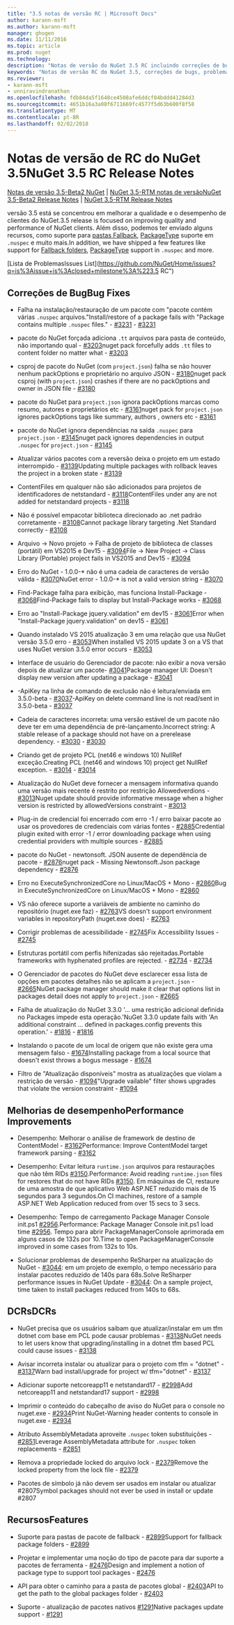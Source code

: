 ```yaml
---
title: "3.5 notas de versão RC | Microsoft Docs"
author: karann-msft
ms.author: karann-msft
manager: ghogen
ms.date: 11/11/2016
ms.topic: article
ms.prod: nuget
ms.technology: 
description: "Notas de versão do NuGet 3.5 RC incluindo correções de bugs, problemas conhecidos, recursos adicionados e DCRs."
keywords: "Notas de versão RC do NuGet 3.5, correções de bugs, problemas conhecidos, adicionaram recursos, DCRs"
ms.reviewer:
- karann-msft
- unniravindranathan
ms.openlocfilehash: fdb84da5f1648ce4508afe6ddcf04bddd41284d3
ms.sourcegitcommit: 4651b16a3a08f6711669fc4577f5d63b600f8f58
ms.translationtype: MT
ms.contentlocale: pt-BR
ms.lasthandoff: 02/02/2018
---
```

# <a name="nuget-35-rc-release-notes"></a><span data-ttu-id="b94ad-104">Notas de versão de RC do NuGet 3.5</span><span class="sxs-lookup"><span data-stu-id="b94ad-104">NuGet 3.5 RC Release Notes</span></span>

<span data-ttu-id="b94ad-105">[Notas de versão 3.5-Beta2 NuGet](../release-notes/nuget-3.5-Beta2.md) | [NuGet 3.5-RTM notas de versão](../release-notes/nuget-3.5-RTM.md)</span><span class="sxs-lookup"><span data-stu-id="b94ad-105">[NuGet 3.5-Beta2 Release Notes](../release-notes/nuget-3.5-Beta2.md) | [NuGet 3.5-RTM Release Notes](../release-notes/nuget-3.5-RTM.md)</span></span>

<span data-ttu-id="b94ad-106">versão 3.5 está se concentrou em melhorar a qualidade e o desempenho de clientes do NuGet.</span><span class="sxs-lookup"><span data-stu-id="b94ad-106">3.5 release is focused on improving quality and performance of NuGet clients.</span></span> <span data-ttu-id="b94ad-107">Além disso, podemos ter enviado alguns recursos, como suporte para [pastas Fallback](https://github.com/NuGet/Home/issues/2899), [PackageType](https://github.com/NuGet/Home/issues/2476) suporte em `.nuspec` e muito mais.</span><span class="sxs-lookup"><span data-stu-id="b94ad-107">In addition, we have shipped a few features like support for [Fallback folders](https://github.com/NuGet/Home/issues/2899), [PackageType](https://github.com/NuGet/Home/issues/2476) support in `.nuspec` and more.</span></span>

[<span data-ttu-id="b94ad-108">Lista de Problemas</span><span class="sxs-lookup"><span data-stu-id="b94ad-108">Issues List</span></span>](https://github.com/NuGet/Home/issues?q=is%3Aissue+is%3Aclosed+milestone%3A%223.5 RC")

## <a name="bug-fixes"></a><span data-ttu-id="b94ad-109">Correções de Bug</span><span class="sxs-lookup"><span data-stu-id="b94ad-109">Bug Fixes</span></span>

* <span data-ttu-id="b94ad-110">Falha na instalação/restauração de um pacote com "pacote contém várias `.nuspec` arquivos."</span><span class="sxs-lookup"><span data-stu-id="b94ad-110">Install/restore of a package fails with "Package contains multiple `.nuspec` files."</span></span><span data-ttu-id="b94ad-111"> - [#3231](https://github.com/NuGet/Home/issues/3231)</span><span class="sxs-lookup"><span data-stu-id="b94ad-111"> - [#3231](https://github.com/NuGet/Home/issues/3231)</span></span>

* <span data-ttu-id="b94ad-112">pacote do NuGet forçada adiciona `.tt` arquivos para pasta de conteúdo, não importando qual - [#3203](https://github.com/NuGet/Home/issues/3203)</span><span class="sxs-lookup"><span data-stu-id="b94ad-112">nuget pack forcefully adds `.tt` files to content folder no matter what - [#3203](https://github.com/NuGet/Home/issues/3203)</span></span>

* <span data-ttu-id="b94ad-113">csproj de pacote do NuGet (com `project.json`) falha se não houver nenhum packOptions e proprietário no arquivo JSON - [#3180](https://github.com/NuGet/Home/issues/3180)</span><span class="sxs-lookup"><span data-stu-id="b94ad-113">nuget pack csproj (with `project.json`) crashes if there are no packOptions and owner in JSON file - [#3180](https://github.com/NuGet/Home/issues/3180)</span></span>

* <span data-ttu-id="b94ad-114">pacote do NuGet para `project.json` ignora packOptions marcas como resumo, autores e proprietários etc - [#3161](https://github.com/NuGet/Home/issues/3161)</span><span class="sxs-lookup"><span data-stu-id="b94ad-114">nuget pack for `project.json` ignores packOptions tags like summary, authors , owners etc - [#3161](https://github.com/NuGet/Home/issues/3161)</span></span>

* <span data-ttu-id="b94ad-115">pacote do NuGet ignora dependências na saída `.nuspec` para `project.json`  -  [#3145](https://github.com/NuGet/Home/issues/3145)</span><span class="sxs-lookup"><span data-stu-id="b94ad-115">nuget pack ignores dependencies in output `.nuspec` for `project.json` - [#3145](https://github.com/NuGet/Home/issues/3145)</span></span>

* <span data-ttu-id="b94ad-116">Atualizar vários pacotes com a reversão deixa o projeto em um estado interrompido - [#3139](https://github.com/NuGet/Home/issues/3139)</span><span class="sxs-lookup"><span data-stu-id="b94ad-116">Updating multiple packages with rollback leaves the project in a broken state - [#3139](https://github.com/NuGet/Home/issues/3139)</span></span>

* <span data-ttu-id="b94ad-117">ContentFiles em qualquer não são adicionados para projetos de identificadores de netstandard - [#3118](https://github.com/NuGet/Home/issues/3118)</span><span class="sxs-lookup"><span data-stu-id="b94ad-117">ContentFiles under any are not added for netstandard projects - [#3118](https://github.com/NuGet/Home/issues/3118)</span></span>

* <span data-ttu-id="b94ad-118">Não é possível empacotar biblioteca direcionado ao .net padrão corretamente - [#3108](https://github.com/NuGet/Home/issues/3108)</span><span class="sxs-lookup"><span data-stu-id="b94ad-118">Cannot package library targeting .Net Standard correctly - [#3108](https://github.com/NuGet/Home/issues/3108)</span></span>

* <span data-ttu-id="b94ad-119">Arquivo -> Novo projeto -> Falha de projeto de biblioteca de classes (portátil) em VS2015 e Dev15 - [#3094](https://github.com/NuGet/Home/issues/3094)</span><span class="sxs-lookup"><span data-stu-id="b94ad-119">File -> New Project -> Class Library (Portable) project fails in VS2015 and Dev15 - [#3094](https://github.com/NuGet/Home/issues/3094)</span></span>

* <span data-ttu-id="b94ad-120">Erro do NuGet - 1.0.0-\* não é uma cadeia de caracteres de versão válida - [#3070](https://github.com/NuGet/Home/issues/3070)</span><span class="sxs-lookup"><span data-stu-id="b94ad-120">NuGet error - 1.0.0-\* is not a valid version string - [#3070](https://github.com/NuGet/Home/issues/3070)</span></span>

* <span data-ttu-id="b94ad-121">Find-Package falha para exibição, mas funciona Install-Package - [#3068](https://github.com/NuGet/Home/issues/3068)</span><span class="sxs-lookup"><span data-stu-id="b94ad-121">Find-Package fails to display but Install-Package works - [#3068](https://github.com/NuGet/Home/issues/3068)</span></span>

* <span data-ttu-id="b94ad-122">Erro ao "Install-Package jquery.validation" em dev15 - [#3061](https://github.com/NuGet/Home/issues/3061)</span><span class="sxs-lookup"><span data-stu-id="b94ad-122">Error when "Install-Package jquery.validation" on dev15 - [#3061](https://github.com/NuGet/Home/issues/3061)</span></span>

* <span data-ttu-id="b94ad-123">Quando instalado VS 2015 atualização 3 em uma relação que usa NuGet versão 3.5.0 erro - [#3053](https://github.com/NuGet/Home/issues/3053)</span><span class="sxs-lookup"><span data-stu-id="b94ad-123">When installed VS 2015 update 3 on a VS that uses NuGet version 3.5.0 error occurs - [#3053](https://github.com/NuGet/Home/issues/3053)</span></span>

* <span data-ttu-id="b94ad-124">Interface de usuário do Gerenciador de pacote: não exibir a nova versão depois de atualizar um pacote- [#3041](https://github.com/NuGet/Home/issues/3041)</span><span class="sxs-lookup"><span data-stu-id="b94ad-124">Package manager UI: Doesn't display new version after updating a package - [#3041](https://github.com/NuGet/Home/issues/3041)</span></span>

* <span data-ttu-id="b94ad-125">-ApiKey na linha de comando de exclusão não é leitura/enviada em 3.5.0-beta - [#3037](https://github.com/NuGet/Home/issues/3037)</span><span class="sxs-lookup"><span data-stu-id="b94ad-125">-ApiKey on delete command line is not read/sent in 3.5.0-beta - [#3037](https://github.com/NuGet/Home/issues/3037)</span></span>

* <span data-ttu-id="b94ad-126">Cadeia de caracteres incorreta: uma versão estável de um pacote não deve ter em uma dependência de pré-lançamento.</span><span class="sxs-lookup"><span data-stu-id="b94ad-126">Incorrect string: A stable release of a package should not have on a prerelease dependency.</span></span><span data-ttu-id="b94ad-127"> - [#3030](https://github.com/NuGet/Home/issues/3030)</span><span class="sxs-lookup"><span data-stu-id="b94ad-127"> - [#3030](https://github.com/NuGet/Home/issues/3030)</span></span>

* <span data-ttu-id="b94ad-128">Criando get de projeto PCL (net46 e windows 10) NullRef exceção.</span><span class="sxs-lookup"><span data-stu-id="b94ad-128">Creating PCL (net46 and windows 10) project get NullRef exception.</span></span><span data-ttu-id="b94ad-129"> - [#3014](https://github.com/NuGet/Home/issues/3014)</span><span class="sxs-lookup"><span data-stu-id="b94ad-129"> - [#3014](https://github.com/NuGet/Home/issues/3014)</span></span>

* <span data-ttu-id="b94ad-130">Atualização do NuGet deve fornecer a mensagem informativa quando uma versão mais recente é restrito por restrição Allowedverdions - [#3013](https://github.com/NuGet/Home/issues/3013)</span><span class="sxs-lookup"><span data-stu-id="b94ad-130">Nuget update should provide informative message when a higher version is restricted by allowedVersions constraint - [#3013](https://github.com/NuGet/Home/issues/3013)</span></span>

* <span data-ttu-id="b94ad-131">Plug-in de credencial foi encerrado com erro -1 / erro baixar pacote ao usar os provedores de credenciais com várias fontes - [#2885](https://github.com/NuGet/Home/issues/2885)</span><span class="sxs-lookup"><span data-stu-id="b94ad-131">Credential plugin exited with error -1 / error downloading package when using credential providers with multiple sources - [#2885](https://github.com/NuGet/Home/issues/2885)</span></span>

* <span data-ttu-id="b94ad-132">pacote do NuGet - newtonsoft. JSON ausente de dependência de pacote - [#2876](https://github.com/NuGet/Home/issues/2876)</span><span class="sxs-lookup"><span data-stu-id="b94ad-132">nuget pack - Missing Newtonsoft.Json package dependency - [#2876](https://github.com/NuGet/Home/issues/2876)</span></span>

* <span data-ttu-id="b94ad-133">Erro no ExecuteSynchronizedCore no Linux/MacOS + Mono - [#2860](https://github.com/NuGet/Home/issues/2860)</span><span class="sxs-lookup"><span data-stu-id="b94ad-133">Bug in ExecuteSynchronizedCore on Linux/MacOS + Mono - [#2860](https://github.com/NuGet/Home/issues/2860)</span></span>

* <span data-ttu-id="b94ad-134">VS não oferece suporte a variáveis de ambiente no caminho do repositório (nuget.exe faz) - [#2763](https://github.com/NuGet/Home/issues/2763)</span><span class="sxs-lookup"><span data-stu-id="b94ad-134">VS doesn't support environment variables in repositoryPath (nuget.exe does) - [#2763](https://github.com/NuGet/Home/issues/2763)</span></span>

* <span data-ttu-id="b94ad-135">Corrigir problemas de acessibilidade - [#2745](https://github.com/NuGet/Home/issues/2745)</span><span class="sxs-lookup"><span data-stu-id="b94ad-135">Fix Accessibility Issues - [#2745](https://github.com/NuGet/Home/issues/2745)</span></span>

* <span data-ttu-id="b94ad-136">Estruturas portátil com perfis hifenizadas são rejeitadas.</span><span class="sxs-lookup"><span data-stu-id="b94ad-136">Portable frameworks with hyphenated profiles are rejected.</span></span><span data-ttu-id="b94ad-137"> - [#2734](https://github.com/NuGet/Home/issues/2734)</span><span class="sxs-lookup"><span data-stu-id="b94ad-137"> - [#2734](https://github.com/NuGet/Home/issues/2734)</span></span>

* <span data-ttu-id="b94ad-138">O Gerenciador de pacotes do NuGet deve esclarecer essa lista de opções em pacotes detalhes não se aplicam a `project.json`  -  [#2665](https://github.com/NuGet/Home/issues/2665)</span><span class="sxs-lookup"><span data-stu-id="b94ad-138">NuGet package manager should make it clear that options list in packages detail does not apply to `project.json` - [#2665](https://github.com/NuGet/Home/issues/2665)</span></span>

* <span data-ttu-id="b94ad-139">Falha de atualização do NuGet 3.3.0 '... uma restrição adicional definida no Packages impede esta operação.'</span><span class="sxs-lookup"><span data-stu-id="b94ad-139">NuGet 3.3.0 update fails with 'An additional constraint ... defined in packages.config prevents this operation.'</span></span><span data-ttu-id="b94ad-140"> - [#1816](https://github.com/NuGet/Home/issues/1816)</span><span class="sxs-lookup"><span data-stu-id="b94ad-140"> - [#1816](https://github.com/NuGet/Home/issues/1816)</span></span>

* <span data-ttu-id="b94ad-141">Instalando o pacote de um local de origem que não existe gera uma mensagem falso - [#1674](https://github.com/NuGet/Home/issues/1674)</span><span class="sxs-lookup"><span data-stu-id="b94ad-141">Installing package from a local source that doesn't exist throws a bogus message - [#1674](https://github.com/NuGet/Home/issues/1674)</span></span>

* <span data-ttu-id="b94ad-142">Filtro de "Atualização disponíveis" mostra as atualizações que violam a restrição de versão - [#1094](https://github.com/NuGet/Home/issues/1094)</span><span class="sxs-lookup"><span data-stu-id="b94ad-142">"Upgrade vailable" filter shows upgrades that violate the version constraint - [#1094](https://github.com/NuGet/Home/issues/1094)</span></span>

## <a name="performance-improvements"></a><span data-ttu-id="b94ad-143">Melhorias de desempenho</span><span class="sxs-lookup"><span data-stu-id="b94ad-143">Performance Improvements</span></span>

* <span data-ttu-id="b94ad-144">Desempenho: Melhorar o análise de framework de destino de ContentModel - [#3162](https://github.com/NuGet/Home/issues/3162)</span><span class="sxs-lookup"><span data-stu-id="b94ad-144">Performance: Improve ContentModel target framework parsing - [#3162](https://github.com/NuGet/Home/issues/3162)</span></span>

* <span data-ttu-id="b94ad-145">Desempenho: Evitar leitura `runtime.json` arquivos para restaurações que não têm RIDs [#3150](https://github.com/NuGet/Home/issues/3150).</span><span class="sxs-lookup"><span data-stu-id="b94ad-145">Performance: Avoid reading `runtime.json` files for restores that do not have RIDs [#3150](https://github.com/NuGet/Home/issues/3150).</span></span> <span data-ttu-id="b94ad-146">Em máquinas de CI, restaure de uma amostra de que aplicativo Web ASP.NET reduzido mais de 15 segundos para 3 segundos.</span><span class="sxs-lookup"><span data-stu-id="b94ad-146">On CI machines, restore of a sample ASP.NET Web Application reduced from over 15 secs to 3 secs.</span></span>

* <span data-ttu-id="b94ad-147">Desempenho: Tempo de carregamento Package Manager Console init.ps1 [#2956](https://github.com/NuGet/Home/issues/2956).</span><span class="sxs-lookup"><span data-stu-id="b94ad-147">Performance: Package Manager Console init.ps1 load time [#2956](https://github.com/NuGet/Home/issues/2956).</span></span> <span data-ttu-id="b94ad-148">Tempo para abrir PackageManagerConsole aprimorada em alguns casos de 132s por 10.</span><span class="sxs-lookup"><span data-stu-id="b94ad-148">Time to open PackageManagerConsole improved in some cases from 132s to 10s.</span></span>

* <span data-ttu-id="b94ad-149">Solucionar problemas de desempenho ReSharper na atualização do NuGet - [#3044](https://github.com/NuGet/Home/issues/3044): em um projeto de exemplo, o tempo necessário para instalar pacotes reduzido de 140s para 68s.</span><span class="sxs-lookup"><span data-stu-id="b94ad-149">Solve ReSharper performance issues in NuGet Update - [#3044](https://github.com/NuGet/Home/issues/3044): On a sample project, time taken to install packages reduced from 140s to 68s.</span></span>

## <a name="dcrs"></a><span data-ttu-id="b94ad-150">DCRs</span><span class="sxs-lookup"><span data-stu-id="b94ad-150">DCRs</span></span>

* <span data-ttu-id="b94ad-151">NuGet precisa que os usuários saibam que atualizar/instalar em um tfm dotnet com base em PCL pode causar problemas - [#3138](https://github.com/NuGet/Home/issues/3138)</span><span class="sxs-lookup"><span data-stu-id="b94ad-151">NuGet needs to let users know that upgrading/installing in a dotnet tfm based PCL could cause issues - [#3138](https://github.com/NuGet/Home/issues/3138)</span></span>

* <span data-ttu-id="b94ad-152">Avisar incorreta instalar ou atualizar para o projeto com tfm = "dotnet" - [#3137](https://github.com/NuGet/Home/issues/3137)</span><span class="sxs-lookup"><span data-stu-id="b94ad-152">Warn bad install/upgrade for project w/ tfm="dotnet" - [#3137](https://github.com/NuGet/Home/issues/3137)</span></span>

* <span data-ttu-id="b94ad-153">Adicionar suporte netcoreapp11 e netstandard17 - [#2998](https://github.com/NuGet/Home/issues/2998)</span><span class="sxs-lookup"><span data-stu-id="b94ad-153">Add netcoreapp11 and netstandard17 support - [#2998](https://github.com/NuGet/Home/issues/2998)</span></span>

* <span data-ttu-id="b94ad-154">Imprimir o conteúdo do cabeçalho de aviso do NuGet para o console no nuget.exe - [#2934](https://github.com/NuGet/Home/issues/2934)</span><span class="sxs-lookup"><span data-stu-id="b94ad-154">Print NuGet-Warning header contents to console in nuget.exe - [#2934](https://github.com/NuGet/Home/issues/2934)</span></span>

* <span data-ttu-id="b94ad-155">Atributo AssemblyMetadata aproveite `.nuspec` token substituições - [#2851](https://github.com/NuGet/Home/issues/2851)</span><span class="sxs-lookup"><span data-stu-id="b94ad-155">Leverage AssemblyMetadata attribute for `.nuspec` token replacements - [#2851](https://github.com/NuGet/Home/issues/2851)</span></span>

* <span data-ttu-id="b94ad-156">Remova a propriedade locked do arquivo lock - [#2379](https://github.com/NuGet/Home/issues/2379)</span><span class="sxs-lookup"><span data-stu-id="b94ad-156">Remove the locked property from the lock file - [#2379](https://github.com/NuGet/Home/issues/2379)</span></span>

* <span data-ttu-id="b94ad-157">Pacotes de símbolo já não devem ser usados em instalar ou atualizar #2807</span><span class="sxs-lookup"><span data-stu-id="b94ad-157">Symbol packages should not ever be used in install or update #2807</span></span>

## <a name="features"></a><span data-ttu-id="b94ad-158">Recursos</span><span class="sxs-lookup"><span data-stu-id="b94ad-158">Features</span></span>

* <span data-ttu-id="b94ad-159">Suporte para pastas de pacote de fallback - [#2899](https://github.com/NuGet/Home/issues/2899)</span><span class="sxs-lookup"><span data-stu-id="b94ad-159">Support for fallback package folders - [#2899](https://github.com/NuGet/Home/issues/2899)</span></span>

* <span data-ttu-id="b94ad-160">Projetar e implementar uma noção do tipo de pacote para dar suporte a pacotes de ferramenta - [#2476](https://github.com/NuGet/Home/issues/2476)</span><span class="sxs-lookup"><span data-stu-id="b94ad-160">Design and implement a notion of package type to support tool packages - [#2476](https://github.com/NuGet/Home/issues/2476)</span></span>

* <span data-ttu-id="b94ad-161">API para obter o caminho para a pasta de pacotes global - [#2403](https://github.com/NuGet/Home/issues/2403)</span><span class="sxs-lookup"><span data-stu-id="b94ad-161">API to get the path to the global packages folder - [#2403](https://github.com/NuGet/Home/issues/2403)</span></span>

* <span data-ttu-id="b94ad-162">Suporte - atualização de pacotes nativos [#1291](https://github.com/NuGet/Home/issues/1291)</span><span class="sxs-lookup"><span data-stu-id="b94ad-162">Native packages update support - [#1291](https://github.com/NuGet/Home/issues/1291)</span></span>
